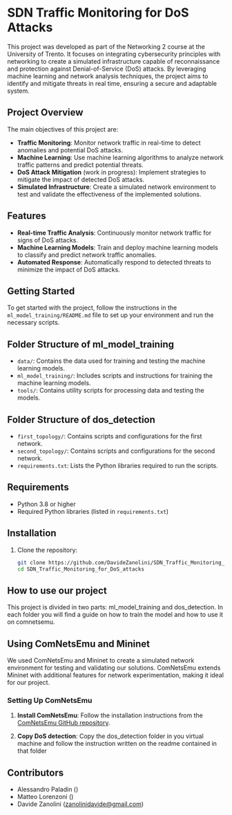 # SDN Traffic Monitoring for DoS Attacks

This project was developed as part of the Networking 2 course at the University of Trento. It focuses on integrating cybersecurity principles with networking to create a simulated infrastructure capable of reconnaissance and protection against Denial-of-Service (DoS) attacks. By leveraging machine learning and network analysis techniques, the project aims to identify and mitigate threats in real time, ensuring a secure and adaptable system.

## Project Overview

The main objectives of this project are:
- **Traffic Monitoring**: Monitor network traffic in real-time to detect anomalies and potential DoS attacks.
- **Machine Learning**: Use machine learning algorithms to analyze network traffic patterns and predict potential threats.
- **DoS Attack Mitigation** (work in progress): Implement strategies to mitigate the impact of detected DoS attacks.
- **Simulated Infrastructure**: Create a simulated network environment to test and validate the effectiveness of the implemented solutions.

## Features

- **Real-time Traffic Analysis**: Continuously monitor network traffic for signs of DoS attacks.
- **Machine Learning Models**: Train and deploy machine learning models to classify and predict network traffic anomalies.
- **Automated Response**: Automatically respond to detected threats to minimize the impact of DoS attacks.

## Getting Started

To get started with the project, follow the instructions in the `ml_model_training/README.md` file to set up your environment and run the necessary scripts.

## Folder Structure of ml_model_training

- `data/`: Contains the data used for training and testing the machine learning models.
- `ml_model_training/`: Includes scripts and instructions for training the machine learning models.
- `tools/`: Contains utility scripts for processing data and testing the models.

## Folder Structure of dos_detection

- `first_topology/`: Contains scripts and configurations for the first network.
- `second_topology/`: Contains scripts and configurations for the second network.
- `requirements.txt`: Lists the Python libraries required to run the scripts.

## Requirements

- Python 3.8 or higher
- Required Python libraries (listed in `requirements.txt`)

## Installation

1. Clone the repository:
   ```sh
   git clone https://github.com/DavideZanolini/SDN_Traffic_Monitoring_for_DoS_attacks.git
   cd SDN_Traffic_Monitoring_for_DoS_attacks
   ```

## How to use our project

This project is divided in two parts: ml_model_training and dos_detection. In each folder you will find a guide on how to train the model and how to use it on comnetsemu.

## Using ComNetsEmu and Mininet

We used ComNetsEmu and Mininet to create a simulated network environment for testing and validating our solutions. ComNetsEmu extends Mininet with additional features for network experimentation, making it ideal for our project.

### Setting Up ComNetsEmu

1. **Install ComNetsEmu**:
   Follow the installation instructions from the [ComNetsEmu GitHub repository](https://github.com/stevelorenz/comnetsemu).

2. **Copy DoS detection**:
    Copy the dos_detection folder in you virtual machine and follow the instruction written on the readme contained in that folder
 
## Contributors

- Alessandro Paladin ()
- Matteo Lorenzoni ()
- Davide Zanolini (zanolinidavide@gmail.com)